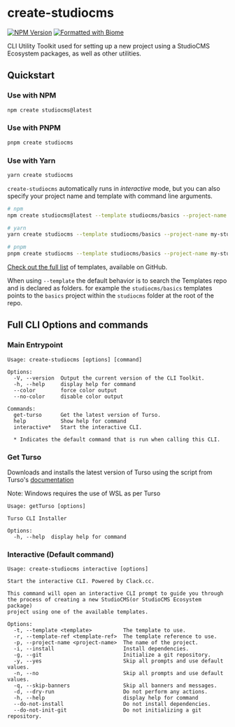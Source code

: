 # create-studiocms

[![NPM Version](https://img.shields.io/npm/v/create-studiocms?style=for-the-badge&logo=npm)](https://npm.im/create-studiocms)
[![Formatted with Biome](https://img.shields.io/badge/Formatted_with-Biome-60a5fa?style=for-the-badge&logo=biome)](https://biomejs.dev/)

CLI Utility Toolkit used for setting up a new project using a StudioCMS Ecosystem packages, as well as other utilities.

## Quickstart

### Use with NPM

```sh
npm create studiocms@latest
```

### Use with PNPM

```sh
pnpm create studiocms
```

### Use with Yarn

```sh
yarn create studiocms
```

`create-studiocms` automatically runs in _interactive_ mode, but you can also specify your project name and template with command line arguments.

```sh
# npm
npm create studiocms@latest --template studiocms/basics --project-name my-studiocms-project

# yarn
yarn create studiocms --template studiocms/basics --project-name my-studiocms-project

# pnpm
pnpm create studiocms --template studiocms/basics --project-name my-studiocms-project
```

[Check out the full list][templates] of templates, available on GitHub.

When using `--template` the default behavior is to search the Templates repo and is declared as folders. for example the `studiocms/basics` templates points to the `basics` project within the `studiocms` folder at the root of the repo.

## Full CLI Options and commands

### Main Entrypoint

```log
Usage: create-studiocms [options] [command]

Options:
  -V, --version  Output the current version of the CLI Toolkit.
  -h, --help     display help for command
  --color        force color output
  --no-color     disable color output

Commands:
  get-turso      Get the latest version of Turso.
  help           Show help for command
  interactive*   Start the interactive CLI.

  * Indicates the default command that is run when calling this CLI.
```

### Get Turso

Downloads and installs the latest version of Turso using the script from
Turso's [documentation](https://docs.turso.tech/cli/installation)

Note: Windows requires the use of WSL as per Turso

```log
Usage: getTurso [options]

Turso CLI Installer

Options:
  -h, --help  display help for command
```

### Interactive (Default command)

```log
Usage: create-studiocms interactive [options]

Start the interactive CLI. Powered by Clack.cc.

This command will open an interactive CLI prompt to guide you through
the process of creating a new StudioCMS(or StudioCMS Ecosystem package)
project using one of the available templates.

Options:
  -t, --template <template>          The template to use.
  -r, --template-ref <template-ref>  The template reference to use.
  -p, --project-name <project-name>  The name of the project.
  -i, --install                      Install dependencies.
  -g, --git                          Initialize a git repository.
  -y, --yes                          Skip all prompts and use default values.
  -n, --no                           Skip all prompts and use default values.
  -q, --skip-banners                 Skip all banners and messages.
  -d, --dry-run                      Do not perform any actions.
  -h, --help                         display help for command
  --do-not-install                   Do not install dependencies.
  --do-not-init-git                  Do not initializing a git repository.
```

[templates]: https://github.com/withstudiocms/templates